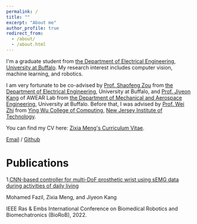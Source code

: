 ```yaml
---
permalink: /
title: ""
excerpt: "About me"
author_profile: true
redirect_from: 
  - /about/
  - /about.html
---
```

I'm a graduate student from [the Department of Electrical Engineering](https://www.engineering.buffalo.edu/ee.html/), [University at Buffalo](https://www.buffalo.edu/). My research interest includes computer vision, machine learning, and robotics.

I am very fortunate to be co-advised by [Prof. Shaofeng Zou](http://www.acsu.buffalo.edu/~szou3/) from [the Department of Electrical Engineering](https://www.engineering.buffalo.edu/ee.html/), University at Buffalo, and [Prof. Jiyeon Kang](http://www.awearlab.com/) of AWEAR Lab from [the Department of Mechanical and Aerospace Engineering](https://engineering.buffalo.edu/mechanical-aerospace.html), University at Buffalo. Before that, I was advised by [Prof. Wei Zhi](https://web.njit.edu/~zhiwei/) from [Ying Wu College of Computing](https://computing.njit.edu/), [New Jersey Institute of Technology](http://www.njit.edu/).

You can find my CV here: [Zixia Meng's Curriculum Vitae](../assets/Curriculum_Vitae.pdf).

[Email](mailto:mengzixia0121@126.com) / [Github](https://github.com/ZixiaM)

Publications
======
1.[CNN-based controller for multi-DoF prosthetic wrist using sEMG data during activities of daily living](https://ieeexplore.ieee.org/document/9925506)

Mohamed Fazil, Zixia Meng, and Jiyeon Kang

IEEE Ras & Embs International Conference on Biomedical Robotics and Biomechatronics (BioRoB), 2022.
